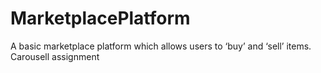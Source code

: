 # MarketplacePlatform
 A basic marketplace platform which allows users to ‘buy’ and ‘sell’ items. Carousell assignment
